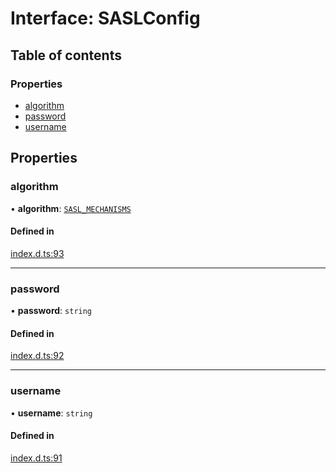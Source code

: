 # Interface: SASLConfig

## Table of contents

### Properties

- [algorithm](SASLConfig.md#algorithm)
- [password](SASLConfig.md#password)
- [username](SASLConfig.md#username)

## Properties

### algorithm

• **algorithm**: [`SASL_MECHANISMS`](../enums/SASL_MECHANISMS.md)

#### Defined in

[index.d.ts:93](https://github.com/mostafa/xk6-kafka/blob/main/api-docs/index.d.ts#L93)

---

### password

• **password**: `string`

#### Defined in

[index.d.ts:92](https://github.com/mostafa/xk6-kafka/blob/main/api-docs/index.d.ts#L92)

---

### username

• **username**: `string`

#### Defined in

[index.d.ts:91](https://github.com/mostafa/xk6-kafka/blob/main/api-docs/index.d.ts#L91)
